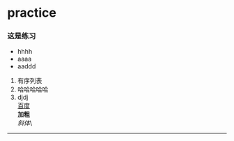 # practice
### 这是练习
* hhhh
* aaaa
* aaddd
1. 有序列表
2. 哈哈哈哈哈
3. djdj\
[百度](www.baidu.com)\
**加粗**\
*斜体*\
***
